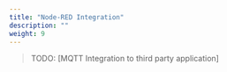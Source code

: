 ```yaml
---
title: "Node-RED Integration"
description: ""
weight: 9
---
```


> TODO: [MQTT Integration to third party application]
